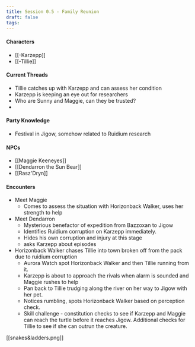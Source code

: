 ```yaml
---
title: Session 0.5 - Family Reunion
draft: false
tags:
---
```


#### Characters
- [[-Karzepp]]
- [[-Tillie]]


#### Current Threads
- Tillie catches up with Karzepp and can assess her condition
- Karzepp is keeping an eye out for researchers
- Who are Sunny and Maggie, can they be trusted?
- 

#### Party Knowledge
- Festival in Jigow, somehow related to Ruidium research

#### NPCs
- [[Maggie Keeneyes]]
- [[Dendarron the Sun Bear]]
- [[Rasz'Dryn]]

#### Encounters
- Meet Maggie
    - Comes to assess the situation with Horizonback Walker, uses her strength to help
- Meet Dendarron
    - Mysterious benefactor of expedition from Bazzoxan to Jigow
    - Identifies Ruidium corruption on Karzepp immediately. 
    - Hides his own corruption and injury at this stage
    - asks Karzepp about episodes
- Horizonback Walker chases Tillie into town broken off from the pack due to ruidium corruption
	- Aurora Watch spot Horizonback Walker and then Tillie running from it.
	- Karzepp is about to approach the rivals when alarm is sounded and Maggie rushes to help
	- Pan back to Tillie trudging along the river on her way to Jigow with her pet. 
	- Notices rumbling, spots Horizonback Walker based on perception check. 
	- Skill challenge - constitution checks to see if Karzepp and Maggie can reach the turtle before it reaches Jigow. Additional checks for Tillie to see if she can outrun the creature. 

[[snakes&ladders.png]] 